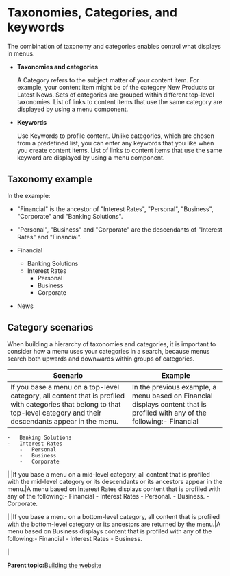 # Taxonomies, Categories, and keywords

The combination of taxonomy and categories enables control what displays in menus.

-   **Taxonomies and categories**

    A Category refers to the subject matter of your content item. For example, your content item might be of the category New Products or Latest News. Sets of categories are grouped within different top-level taxonomies. List of links to content items that use the same category are displayed by using a menu component.

-   **Keywords**

    Use Keywords to profile content. Unlike categories, which are chosen from a predefined list, you can enter any keywords that you like when you create content items. List of links to content items that use the same keyword are displayed by using a menu component.


## Taxonomy example

In the example:

-   "Financial" is the ancestor of "Interest Rates", "Personal", "Business", "Corporate" and "Banking Solutions".

-   "Personal", "Business" and "Corporate" are the descendants of "Interest Rates" and "Financial".


-   Financial
    -   Banking Solutions
    -   Interest Rates
        -   Personal
        -   Business
        -   Corporate
-   News

## Category scenarios

When building a hierarchy of taxonomies and categories, it is important to consider how a menu uses your categories in a search, because menus search both upwards and downwards within groups of categories.

|Scenario|Example|
|--------|-------|
|If you base a menu on a top-level category, all content that is profiled with categories that belong to that top-level category and their descendants appear in the menu.|In the previous example, a menu based on Financial displays content that is profiled with any of the following:-   Financial
    -   Banking Solutions
    -   Interest Rates
        -   Personal
        -   Business
        -   Corporate

|
|If you base a menu on a mid-level category, all content that is profiled with the mid-level category or its descendants or its ancestors appear in the menu.|A menu based on Interest Rates displays content that is profiled with any of the following:-   Financial
    -   Interest Rates
        -   Personal.
        -   Business.
        -   Corporate.

|
|If you base a menu on a bottom-level category, all content that is profiled with the bottom-level category or its ancestors are returned by the menu.|A menu based on Business displays content that is profiled with any of the following:-   Financial
    -   Interest Rates
        -   Business.

|

**Parent topic:**[Building the website](../site/site_build_parent.md)

